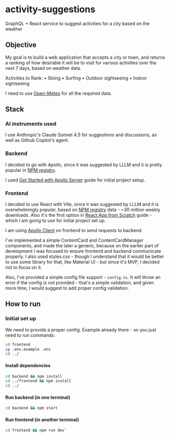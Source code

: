 # activity-suggestions
GraphQL + React service to suggest activities for a city based on the weather


## Objective

My goal is to build a web application that accepts a city or town, and returns a ranking of how desirable it will be to visit for various activities over the next 7 days, based on weather data.

Activities to Rank:
• Skiing
• Surfing
• Outdoor sightseeing
• Indoor sightseeing

I need to use [Open-Meteo](https://open-meteo.com/) for all the required data.

## Stack

### AI instruments used

I use Anthropic's Claude Sonnet 4.5 for suggestions and discussions, as well as Github Copilot's agent.

### Backend

I decided to go with Apollo, since it was suggested by LLLM and it is pretty popular in [NPM registry](https://www.npmjs.com/package/@apollo/server).

I used [Get Started with Apollo Server](https://www.apollographql.com/docs/apollo-server/getting-started) guide for initial project setup.

### Frontend

I decided to use React with Vite, since it was suggested by LLLM and it is overwhelmingly popular, based on [NPM registry](https://www.npmjs.com/package/vite) data - ~30 million weekly downloads. Also it's the first option in [React App from Scratch](https://react.dev/learn/build-a-react-app-from-scratch) guide - which I am going to use for initial project set up.

I am using [Apollo Client](https://www.apollographql.com/docs/react) on frontend to send requests to backend.

I've implemented a simple ContentCard and ContentCardManager components, and made the later a generic, because on the earlier part of development I was focused to ensure frontend and backend communicate properly. I also used styles.css - though I understand that it would be better to use some library for that, like Material UI - but since it's MVP, I decided not to focus on it. 

Also, I've provided a simple config file support - `config.ts`. It will throw an error if the config is not provided - that's a simple validation, and given more time, I would suggest to add proper config validation.

## How to run

### Initial set up

We need to provide a proper config. Example already there - so you just need to run commands:

```bash
cd frontend
cp .env.example .env
cd ../
```

#### Install dependencies
```bash
cd backend && npm install
cd ../frontend && npm install
cd ../
```

#### Run backend (in one terminal)
```bash
cd backend && npm start
```

#### Run frontend (in another terminal)
```bash
cd frontend && npm run dev`
```